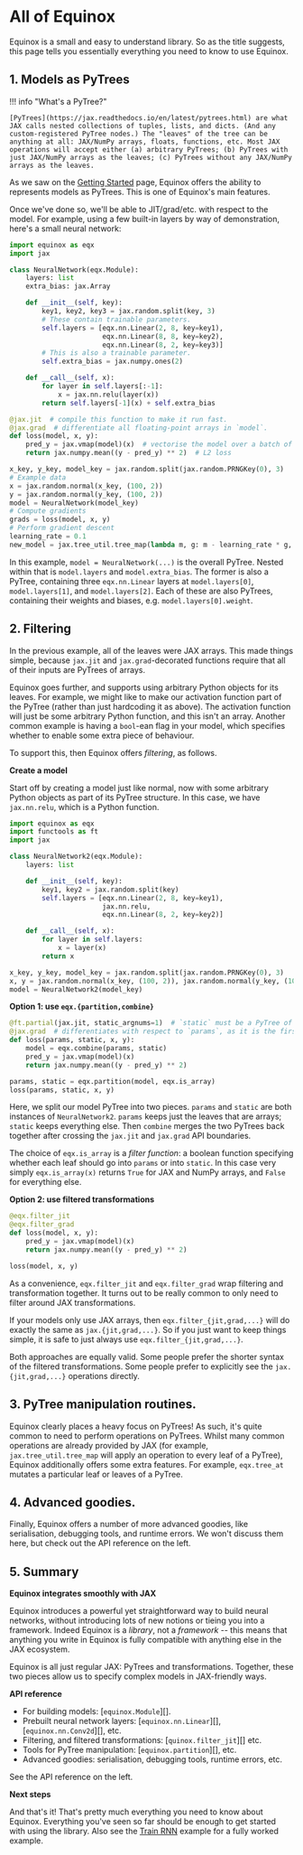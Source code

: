 # All of Equinox

Equinox is a small and easy to understand library. So as the title suggests, this page tells you essentially everything you need to know to use Equinox.

## 1. Models as PyTrees

!!! info "What's a PyTree?"

    [PyTrees](https://jax.readthedocs.io/en/latest/pytrees.html) are what JAX calls nested collections of tuples, lists, and dicts. (And any custom-registered PyTree nodes.) The "leaves" of the tree can be anything at all: JAX/NumPy arrays, floats, functions, etc. Most JAX operations will accept either (a) arbitrary PyTrees; (b) PyTrees with just JAX/NumPy arrays as the leaves; (c) PyTrees without any JAX/NumPy arrays as the leaves.

As we saw on the [Getting Started](./index.md) page, Equinox offers the ability to represents models as PyTrees. This is one of Equinox's main features.

Once we've done so, we'll be able to JIT/grad/etc. with respect to the model. For example, using a few built-in layers by way of demonstration, here's a small neural network:

```python
import equinox as eqx
import jax

class NeuralNetwork(eqx.Module):
    layers: list
    extra_bias: jax.Array

    def __init__(self, key):
        key1, key2, key3 = jax.random.split(key, 3)
        # These contain trainable parameters.
        self.layers = [eqx.nn.Linear(2, 8, key=key1),
                       eqx.nn.Linear(8, 8, key=key2),
                       eqx.nn.Linear(8, 2, key=key3)]
        # This is also a trainable parameter.
        self.extra_bias = jax.numpy.ones(2)

    def __call__(self, x):
        for layer in self.layers[:-1]:
            x = jax.nn.relu(layer(x))
        return self.layers[-1](x) + self.extra_bias

@jax.jit  # compile this function to make it run fast.
@jax.grad  # differentiate all floating-point arrays in `model`.
def loss(model, x, y):
    pred_y = jax.vmap(model)(x)  # vectorise the model over a batch of data
    return jax.numpy.mean((y - pred_y) ** 2)  # L2 loss

x_key, y_key, model_key = jax.random.split(jax.random.PRNGKey(0), 3)
# Example data
x = jax.random.normal(x_key, (100, 2))
y = jax.random.normal(y_key, (100, 2))
model = NeuralNetwork(model_key)
# Compute gradients
grads = loss(model, x, y)
# Perform gradient descent
learning_rate = 0.1
new_model = jax.tree_util.tree_map(lambda m, g: m - learning_rate * g, model, grads)
```

In this example, `model = NeuralNetwork(...)` is the overall PyTree. Nested within that is `model.layers` and `model.extra_bias`. The former is also a PyTree, containing three `eqx.nn.Linear` layers at `model.layers[0]`, `model.layers[1]`, and `model.layers[2]`. Each of these are also PyTrees, containing their weights and biases, e.g. `model.layers[0].weight`.

## 2. Filtering

In the previous example, all of the leaves were JAX arrays. This made things simple, because `jax.jit` and `jax.grad`-decorated functions require that all of their inputs are PyTrees of arrays.

Equinox goes further, and supports using arbitrary Python objects for its leaves. For example, we might like to make our activation function part of the PyTree (rather than just hardcoding it as above). The activation function will just be some arbitrary Python function, and this isn't an array. Another common example is having a `bool`-ean flag in your model, which specifies whether to enable some extra piece of behaviour.

To support this, then Equinox offers *filtering*, as follows.

**Create a model**

Start off by creating a model just like normal, now with some arbitrary Python objects as part of its PyTree structure. In this case, we have `jax.nn.relu`, which is a Python function.

```python
import equinox as eqx
import functools as ft
import jax

class NeuralNetwork2(eqx.Module):
    layers: list

    def __init__(self, key):
        key1, key2 = jax.random.split(key)
        self.layers = [eqx.nn.Linear(2, 8, key=key1),
                       jax.nn.relu,
                       eqx.nn.Linear(8, 2, key=key2)]

    def __call__(self, x):
        for layer in self.layers:
            x = layer(x)
        return x

x_key, y_key, model_key = jax.random.split(jax.random.PRNGKey(0), 3)
x, y = jax.random.normal(x_key, (100, 2)), jax.random.normal(y_key, (100, 2))
model = NeuralNetwork2(model_key)
```

**Option 1: use `eqx.{partition,combine}`**

```python
@ft.partial(jax.jit, static_argnums=1)  # `static` must be a PyTree of non-arrays.
@jax.grad  # differentiates with respect to `params`, as it is the first argument
def loss(params, static, x, y):
    model = eqx.combine(params, static)
    pred_y = jax.vmap(model)(x)
    return jax.numpy.mean((y - pred_y) ** 2)

params, static = eqx.partition(model, eqx.is_array)
loss(params, static, x, y)
```

Here, we split our model PyTree into two pieces. `params` and `static` are both instances of `NeuralNetwork2`. `params` keeps just the leaves that are arrays; `static` keeps everything else. Then `combine` merges the two PyTrees back together after crossing the `jax.jit` and `jax.grad` API boundaries.

The choice of `eqx.is_array` is a *filter function*: a boolean function specifying whether each leaf should go into `params` or into `static`. In this case very simply `eqx.is_array(x)` returns `True` for JAX and NumPy arrays, and `False` for everything else.

**Option 2: use filtered transformations**

```python
@eqx.filter_jit
@eqx.filter_grad
def loss(model, x, y):
    pred_y = jax.vmap(model)(x)
    return jax.numpy.mean((y - pred_y) ** 2)

loss(model, x, y)
```

As a convenience, `eqx.filter_jit` and `eqx.filter_grad` wrap filtering and transformation together. It turns out to be really common to only need to filter around JAX transformations.

If your models only use JAX arrays, then `eqx.filter_{jit,grad,...}` will do exactly the same as `jax.{jit,grad,...}`. So if you just want to keep things simple, it is safe to just always use `eqx.filter_{jit,grad,...}`.

Both approaches are equally valid. Some people prefer the shorter syntax of the filtered transformations. Some people prefer to explicitly see the `jax.{jit,grad,...}` operations directly.

## 3. PyTree manipulation routines.

Equinox clearly places a heavy focus on PyTrees! As such, it's quite common to need to perform operations on PyTrees. Whilst many common operations are already provided by JAX (for example, `jax.tree_util.tree_map` will apply an operation to every leaf of a PyTree), Equinox additionally offers some extra features. For example, `eqx.tree_at` mutates a particular leaf or leaves of a PyTree.

## 4. Advanced goodies.

Finally, Equinox offers a number of more advanced goodies, like serialisation, debugging tools, and runtime errors. We won't discuss them here, but check out the API reference on the left.

## 5. Summary

**Equinox integrates smoothly with JAX**

Equinox introduces a powerful yet straightforward way to build neural networks, without introducing lots of new notions or tieing you into a framework. Indeed Equinox is a *library*, not a *framework* -- this means that anything you write in Equinox is fully compatible with anything else in the JAX ecosystem.

Equinox is all just regular JAX: PyTrees and transformations. Together, these two pieces allow us to specify complex models in JAX-friendly ways.

**API reference**

- For building models: [`equinox.Module`][].
- Prebuilt neural network layers: [`equinox.nn.Linear`][], [`equinox.nn.Conv2d`][], etc.
- Filtering, and filtered transformations: [`quinox.filter_jit`][] etc.
- Tools for PyTree manipulation: [`equinox.partition`][], etc.
- Advanced goodies: serialisation, debugging tools, runtime errors, etc. 

See the API reference on the left.

**Next steps**

And that's it! That's pretty much everything you need to know about Equinox. Everything you've seen so far should be enough to get started with using the library. Also see the [Train RNN](./examples/train_rnn.ipynb) example for a fully worked example.
